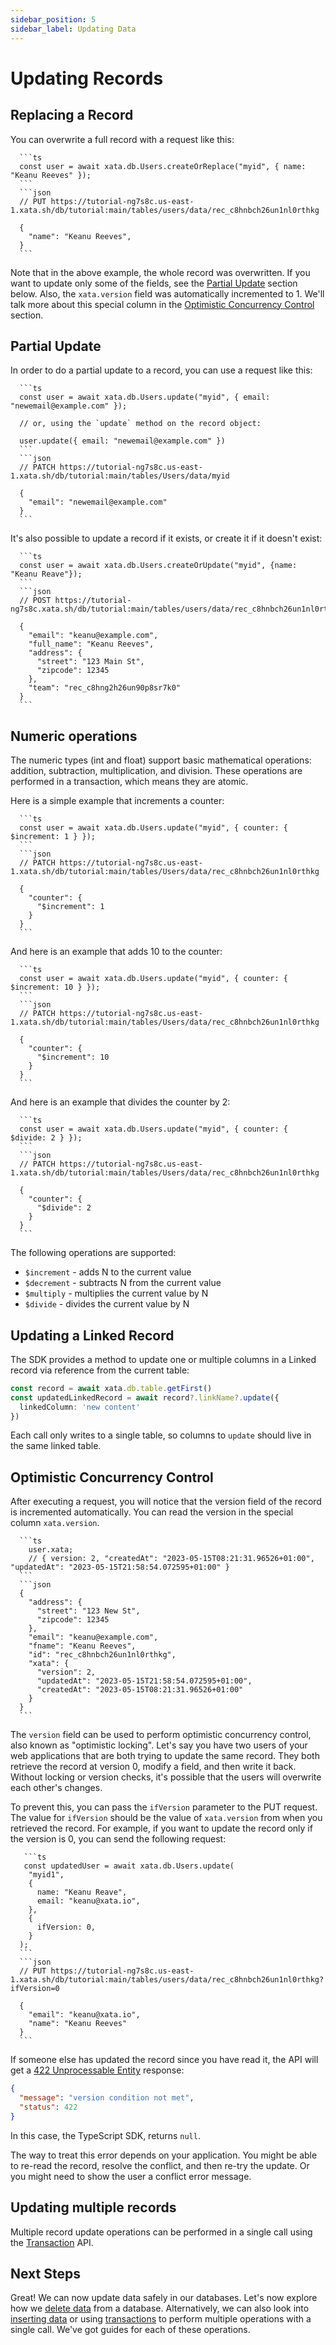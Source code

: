 ```yaml
---
sidebar_position: 5
sidebar_label: Updating Data
---
```


# Updating Records

## Replacing a Record

You can overwrite a full record with a request like this:

````ts|json
  ```ts
  const user = await xata.db.Users.createOrReplace("myid", { name: "Keanu Reeves" });
  ```
  ```json
  // PUT https://tutorial-ng7s8c.us-east-1.xata.sh/db/tutorial:main/tables/users/data/rec_c8hnbch26un1nl0rthkg

  {
    "name": "Keanu Reeves",
  }
  ```
````

Note that in the above example, the whole record was overwritten. If you want to update only some of the fields, see the [Partial Update](#partial-update) section below. Also, the `xata.version` field was automatically incremented to 1. We'll talk more about this special column in the [Optimistic Concurrency Control](#optimistic-concurrency-control) section.

## Partial Update

In order to do a partial update to a record, you can use a request like this:

````ts|json
  ```ts
  const user = await xata.db.Users.update("myid", { email: "newemail@example.com" });

  // or, using the `update` method on the record object:

  user.update({ email: "newemail@example.com" })
  ```
  ```json
  // PATCH https://tutorial-ng7s8c.us-east-1.xata.sh/db/tutorial:main/tables/Users/data/myid

  {
    "email": "newemail@example.com"
  }
  ```
````

It's also possible to update a record if it exists, or create it if it doesn't exist:

````ts|json
  ```ts
  const user = await xata.db.Users.createOrUpdate("myid", {name: "Keanu Reave"});
  ```
  ```json
  // POST https://tutorial-ng7s8c.xata.sh/db/tutorial:main/tables/users/data/rec_c8hnbch26un1nl0rthkg

  {
    "email": "keanu@example.com",
    "full_name": "Keanu Reeves",
    "address": {
      "street": "123 Main St",
      "zipcode": 12345
    },
    "team": "rec_c8hng2h26un90p8sr7k0"
  }
  ```
````

## Numeric operations

The numeric types (int and float) support basic mathematical operations: addition, subtraction, multiplication, and division. These operations are performed in a transaction, which means they are atomic.

Here is a simple example that increments a counter:

````ts|json
  ```ts
  const user = await xata.db.Users.update("myid", { counter: { $increment: 1 } });
  ```
  ```json
  // PATCH https://tutorial-ng7s8c.us-east-1.xata.sh/db/tutorial:main/tables/Users/data/rec_c8hnbch26un1nl0rthkg

  {
    "counter": {
      "$increment": 1
    }
  }
  ```
````

And here is an example that adds 10 to the counter:

````ts|json
  ```ts
  const user = await xata.db.Users.update("myid", { counter: { $increment: 10 } });
  ```
  ```json
  // PATCH https://tutorial-ng7s8c.us-east-1.xata.sh/db/tutorial:main/tables/Users/data/rec_c8hnbch26un1nl0rthkg

  {
    "counter": {
      "$increment": 10
    }
  }
  ```
````

And here is an example that divides the counter by 2:

````ts|json
  ```ts
  const user = await xata.db.Users.update("myid", { counter: { $divide: 2 } });
  ```
  ```json
  // PATCH https://tutorial-ng7s8c.us-east-1.xata.sh/db/tutorial:main/tables/Users/data/rec_c8hnbch26un1nl0rthkg

  {
    "counter": {
      "$divide": 2
    }
  }
  ```
````

The following operations are supported:

- `$increment` - adds N to the current value
- `$decrement` - subtracts N from the current value
- `$multiply` - multiplies the current value by N
- `$divide` - divides the current value by N

## Updating a Linked Record

The SDK provides a method to update one or multiple columns in a Linked record via reference from the current table:

```ts
const record = await xata.db.table.getFirst()
const updatedLinkedRecord = await record?.linkName?.update({
  linkedColumn: 'new content'
})
```

Each call only writes to a single table, so columns to `update` should live in the same linked table.

## Optimistic Concurrency Control

After executing a request, you will notice that the version field of the record is incremented automatically. You can read the version in the special column `xata.version`.

````ts|json
  ```ts
    user.xata;
    // { version: 2, "createdAt": "2023-05-15T08:21:31.96526+01:00", "updatedAt": "2023-05-15T21:58:54.072595+01:00" }
  ```
  ```json
  {
    "address": {
      "street": "123 New St",
      "zipcode": 12345
    },
    "email": "keanu@example.com",
    "fname": "Keanu Reeves",
    "id": "rec_c8hnbch26un1nl0rthkg",
    "xata": {
      "version": 2,
      "updatedAt": "2023-05-15T21:58:54.072595+01:00",
      "createdAt": "2023-05-15T08:21:31.96526+01:00"
    }
  }
  ```
````

The `version` field can be used to perform optimistic concurrency control, also known as "optimistic locking". Let's say you have two users of your web applications that are both trying to update the same record. They both retrieve the record at version 0, modify a field, and then write it back. Without locking or version checks, it's possible that the users will overwrite each other's changes.

To prevent this, you can pass the `ifVersion` parameter to the PUT request. The value for `ifVersion` should be the value of `xata.version` from when you retrieved the record. For example, if you want to update the record only if the version is 0, you can send the following request:

````ts|json
   ```ts
   const updatedUser = await xata.db.Users.update(
    "myid1",
    {
      name: "Keanu Reave",
      email: "keanu@xata.io",
    },
    {
      ifVersion: 0,
    }
  );
  ```
  ```json
  // PUT https://tutorial-ng7s8c.us-east-1.xata.sh/db/tutorial:main/tables/users/data/rec_c8hnbch26un1nl0rthkg?ifVersion=0

  {
    "email": "keanu@xata.io",
    "name": "Keanu Reeves"
  }
  ```
````

If someone else has updated the record since you have read it, the API will get a [422 Unprocessable Entity](https://developer.mozilla.org/en-US/docs/Web/HTTP/Status/422) response:

```json
{
  "message": "version condition not met",
  "status": 422
}
```

In this case, the TypeScript SDK, returns `null`.

The way to treat this error depends on your application. You might be able to re-read the record, resolve the conflict, and then re-try the update. Or you might need to show the user a conflict error message.

## Updating multiple records

Multiple record update operations can be performed in a single call using the [Transaction](/typescript-client/transaction) API.

## Next Steps

Great! We can now update data safely in our databases. Let's now explore how we [delete data](/typescript-client/delete) from a database. Alternatively, we can also look into [inserting data](/typescript-client/insert) or using [transactions](/typescript-client/transaction) to perform multiple operations with a single call. We've got guides for each of these operations.
